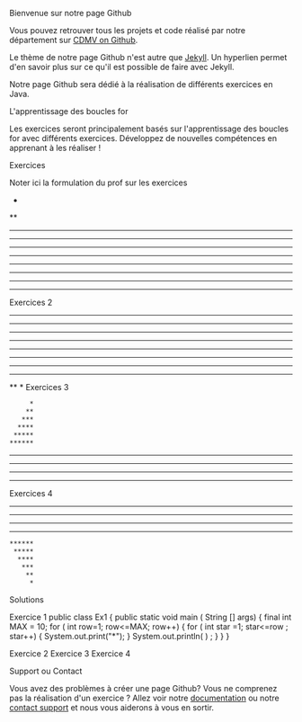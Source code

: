 Bienvenue sur notre page Github 

Vous pouvez retrouver tous les projets et code réalisé par notre département sur [CDMV on Github]().

Le thème de notre page Github n'est autre que [Jekyll](https://jekyllrb.com/). Un hyperlien permet d'en savoir plus sur ce qu'il est possible de faire avec Jekyll. 

Notre page Github sera dédié à la réalisation de différents exercices en Java. 

L'apprentissage des boucles for 

Les exercices seront principalement basés sur l'apprentissage des boucles for avec différents exercices. Développez de nouvelles compétences en apprenant à les réaliser ! 

Exercices 

Noter ici la formulation du prof sur les exercices

*
**
***
****
*****
******
*******
********
*********
**********

Exercices 2 

**********
*********
********
*******
******
*****
****
***
**
*
Exercices 3

         *
        **
       ***
      ****
     *****
    ******
   *******
  ********
 *********
**********

Exercices 4 

**********
 *********
  ********
   *******
    ******
     *****
      ****
       ***
        **
         *

Solutions

Exercice 1
public class Ex1 {
public static void main ( String [] args) {
final int MAX = 10;
for ( int row=1; row<=MAX; row++)
{
for ( int star =1; star<=row ; star++)
{
System.out.print("*");
}
System.out.println( ) ;
}
}
}


Exercice 2
Exercice 3
Exercice 4

Support ou Contact

Vous avez des problèmes à créer une page Github? Vous ne comprenez pas la réalisation d'un exercice ? Allez voir notre [documentation](https://help.github.com/categories/github-pages-basics/) ou notre [contact support](https://github.com/contact) et nous vous aiderons à vous en sortir.
